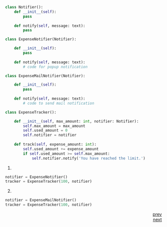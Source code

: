 ```python
class Notifier():
    def __init__(self):
        pass
    
    def notify(self, message: text):
        pass

class ExpenseNotifier(Notifier):

    def __init__(self):
        pass
    
    def notify(self, message: text):
        # code for popup notification

class ExpenseMailNotifier(Notifier):

    def __init__(self):
        pass
    
    def notify(self, message: text):
        # code to send mail notification

class ExpenseTracker():

    def __init__(self, max_amount: int, notifier: Notifier):
        self.max_amount = max_amount
        self.used_amount = 0
        self.notifier = notifier
    
    def track(self, expense_amount: int):
        self.used_amount += expense_amount
        if self.used_amount >= self.max_amount:
            self.notifier.notify('You have reached the limit.')

```

1)
```python
notifier = ExpenseNotifier()
tracker = ExpenseTracker(100, notifier)
```
2)
```python
notifier = ExpenseMailNotifier()
tracker = ExpenseTracker(100, notifier)
```

<div style="text-align: right"> <a href="./wrong.md">prev</a> </div>
<div style="text-align: right"> <a href="./correct1.md">next</a> </div>
